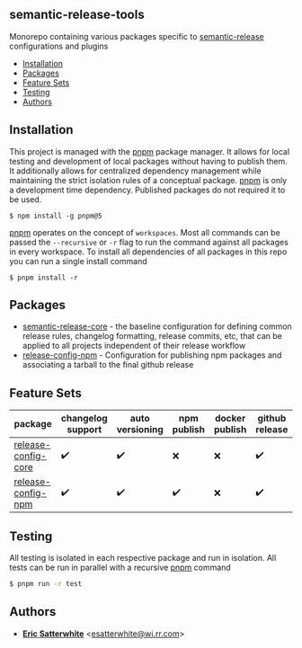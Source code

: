 ## semantic-release-tools

Monorepo containing various packages specific to [semantic-release][] configurations
and plugins

<!-- vim-markdown-toc GFM -->

* [Installation](#installation)
* [Packages](#packages)
* [Feature Sets](#feature-sets)
* [Testing](#testing)
* [Authors](#authors)

<!-- vim-markdown-toc -->

## Installation

This project is managed with the [pnpm][] package manager. It allows for local testing and
development of local packages without having to publish them. It additionally allows for centralized
dependency management while maintaining the strict isolation rules of a conceptual package.
[pnpm][] is only a development time dependency. Published packages do not required it to be used.

```shell
$ npm install -g pnpm@5
```

[pnpm][] operates on the concept of `workspaces`. Most all commands can be passed the `--recursive` or `-r`
flag to run the command against all packages in every workspace. To install all dependencies
of all packages in this repo you can run a single install command

```shell
$ pnpm install -r
```

## Packages

* [semantic-release-core](./packages/semantic-release-core) - the baseline configuration for defining common release rules,
  changelog formatting, release commits, etc, that can be applied to all projects independent of their release workflow
* [release-config-npm](./packages/release-config-npm) - Configuration for publishing npm packages and associating a tarball to
  the final github release

## Feature Sets

| package                                                       | changelog support  | auto versioning    | npm publish        | docker publish     | github release     |
|---------------------------------------------------------------|--------------------|--------------------|--------------------|--------------------|--------------------|
| [release-config-core](./packages/release-config-core)     | :heavy_check_mark: | :heavy_check_mark: | :x:                | :x:                | :heavy_check_mark: |
| [release-config-npm](./packages/release-config-npm)           | :heavy_check_mark: | :heavy_check_mark: | :heavy_check_mark: | :x:                | :heavy_check_mark: |

## Testing

All testing is isolated in each respective package and run in isolation.
All tests can be run in parallel with a recursive [pnpm][] command

```sh
$ pnpm run -r test
```

## Authors

* [**Eric Satterwhite**](mailto:esatterwhite@wi.rr..com) &lt;esatterwhite@wi.rr.com&gt;


[pnpm]: https://pnpmjs.org
[semantic-release]: https://semantic-release.gitbook.io/semantic-release
